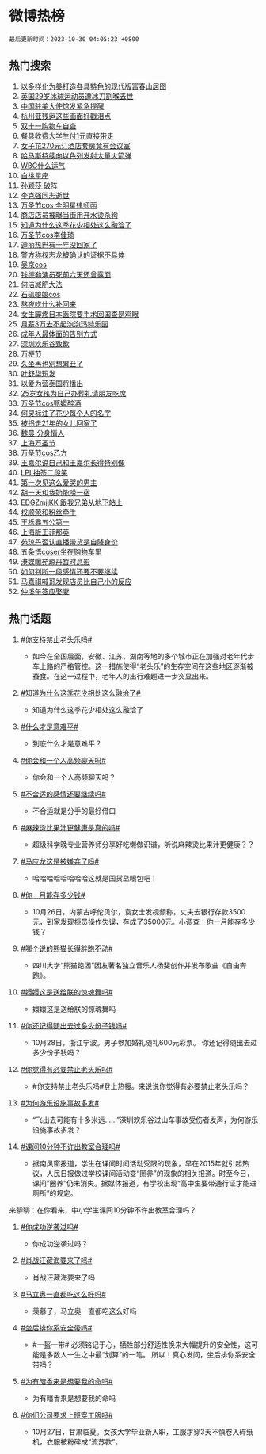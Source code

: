 # 微博热榜

`最后更新时间：2023-10-30 04:05:23 +0800`

## 热门搜索

1. [以多样化为美打造各具特色的现代版富春山居图](https://m.weibo.cn/search?containerid=100103type%3D1%26t%3D10%26q%3D%23%E4%BB%A5%E5%A4%9A%E6%A0%B7%E5%8C%96%E4%B8%BA%E7%BE%8E%E6%89%93%E9%80%A0%E5%90%84%E5%85%B7%E7%89%B9%E8%89%B2%E7%9A%84%E7%8E%B0%E4%BB%A3%E7%89%88%E5%AF%8C%E6%98%A5%E5%B1%B1%E5%B1%85%E5%9B%BE%23&stream_entry_id=51&isnewpage=1&extparam=seat%3D1%26stream_entry_id%3D51%26pos%3D0%26c_type%3D51%26q%3D%2523%25E4%25BB%25A5%25E5%25A4%259A%25E6%25A0%25B7%25E5%258C%2596%25E4%25B8%25BA%25E7%25BE%258E%25E6%2589%2593%25E9%2580%25A0%25E5%2590%2584%25E5%2585%25B7%25E7%2589%25B9%25E8%2589%25B2%25E7%259A%2584%25E7%258E%25B0%25E4%25BB%25A3%25E7%2589%2588%25E5%25AF%258C%25E6%2598%25A5%25E5%25B1%25B1%25E5%25B1%2585%25E5%259B%25BE%2523%26dgr%3D0%26cate%3D10103%26filter_type%3Drealtimehot%26display_time%3D1698609922%26pre_seqid%3D1698609922151032767196)
1. [英国29岁冰球运动员遭冰刀割喉去世](https://m.weibo.cn/search?containerid=100103type%3D1%26t%3D10%26q%3D%23%E8%8B%B1%E5%9B%BD29%E5%B2%81%E5%86%B0%E7%90%83%E8%BF%90%E5%8A%A8%E5%91%98%E9%81%AD%E5%86%B0%E5%88%80%E5%89%B2%E5%96%89%E5%8E%BB%E4%B8%96%23&stream_entry_id=31&isnewpage=1&extparam=seat%3D1%26c_type%3D31%26q%3D%2523%25E8%258B%25B1%25E5%259B%25BD29%25E5%25B2%2581%25E5%2586%25B0%25E7%2590%2583%25E8%25BF%2590%25E5%258A%25A8%25E5%2591%2598%25E9%2581%25AD%25E5%2586%25B0%25E5%2588%2580%25E5%2589%25B2%25E5%2596%2589%25E5%258E%25BB%25E4%25B8%2596%2523%26flag%3D0%26filter_type%3Drealtimehot%26realpos%3D1%26stream_entry_id%3D31%26pos%3D0%26dgr%3D0%26cate%3D5001%26band_rank%3D1%26lcate%3D5001%26display_time%3D1698609922%26pre_seqid%3D1698609922151032767196)
1. [中国驻美大使馆发紧急提醒](https://m.weibo.cn/search?containerid=100103type%3D1%26t%3D10%26q%3D%23%E4%B8%AD%E5%9B%BD%E9%A9%BB%E7%BE%8E%E5%A4%A7%E4%BD%BF%E9%A6%86%E5%8F%91%E7%B4%A7%E6%80%A5%E6%8F%90%E9%86%92%23&stream_entry_id=31&isnewpage=1&extparam=seat%3D1%26c_type%3D31%26q%3D%2523%25E4%25B8%25AD%25E5%259B%25BD%25E9%25A9%25BB%25E7%25BE%258E%25E5%25A4%25A7%25E4%25BD%25BF%25E9%25A6%2586%25E5%258F%2591%25E7%25B4%25A7%25E6%2580%25A5%25E6%258F%2590%25E9%2586%2592%2523%26flag%3D2%26filter_type%3Drealtimehot%26realpos%3D2%26stream_entry_id%3D31%26pos%3D1%26dgr%3D0%26cate%3D5001%26band_rank%3D2%26lcate%3D5001%26display_time%3D1698609922%26pre_seqid%3D1698609922151032767196)
1. [杭州亚残运这些画面好戳泪点](https://m.weibo.cn/search?containerid=100103type%3D1%26t%3D10%26q%3D%23%E6%9D%AD%E5%B7%9E%E4%BA%9A%E6%AE%8B%E8%BF%90%E8%BF%99%E4%BA%9B%E7%94%BB%E9%9D%A2%E5%A5%BD%E6%88%B3%E6%B3%AA%E7%82%B9%23&stream_entry_id=31&isnewpage=1&extparam=seat%3D1%26c_type%3D31%26q%3D%2523%25E6%259D%25AD%25E5%25B7%259E%25E4%25BA%259A%25E6%25AE%258B%25E8%25BF%2590%25E8%25BF%2599%25E4%25BA%259B%25E7%2594%25BB%25E9%259D%25A2%25E5%25A5%25BD%25E6%2588%25B3%25E6%25B3%25AA%25E7%2582%25B9%2523%26flag%3D0%26filter_type%3Drealtimehot%26realpos%3D3%26stream_entry_id%3D31%26pos%3D2%26dgr%3D0%26cate%3D5001%26band_rank%3D3%26lcate%3D5001%26display_time%3D1698609922%26pre_seqid%3D1698609922151032767196)
1. [双十一购物车自查](https://m.weibo.cn/search?containerid=100103type%3D1%26t%3D10%26q%3D%23%E5%8F%8C%E5%8D%81%E4%B8%80%E8%B4%AD%E7%89%A9%E8%BD%A6%E8%87%AA%E6%9F%A5%23&stream_entry_id=31&isnewpage=1&extparam=seat%3D1%26filter_type%3Drealtimehot%26c_type%3D31%26q%3D%2523%25E5%258F%258C%25E5%258D%2581%25E4%25B8%2580%25E8%25B4%25AD%25E7%2589%25A9%25E8%25BD%25A6%25E8%2587%25AA%25E6%259F%25A5%2523%26dgr%3D0%26cate%3D5001%26adid%3D209565%26stream_entry_id%3D31%26pos%3D3%26is_ad_pos%3D1%26topic_ad%3D1%26band_rank%3D4%26lcate%3D5001%26display_time%3D1698609922%26pre_seqid%3D1698609922151032767196)
1. [餐具收费大学生付1元直接带走](https://m.weibo.cn/search?containerid=100103type%3D1%26t%3D10%26q%3D%23%E9%A4%90%E5%85%B7%E6%94%B6%E8%B4%B9%E5%A4%A7%E5%AD%A6%E7%94%9F%E4%BB%981%E5%85%83%E7%9B%B4%E6%8E%A5%E5%B8%A6%E8%B5%B0%23&stream_entry_id=31&isnewpage=1&extparam=seat%3D1%26c_type%3D31%26q%3D%2523%25E9%25A4%2590%25E5%2585%25B7%25E6%2594%25B6%25E8%25B4%25B9%25E5%25A4%25A7%25E5%25AD%25A6%25E7%2594%259F%25E4%25BB%25981%25E5%2585%2583%25E7%259B%25B4%25E6%258E%25A5%25E5%25B8%25A6%25E8%25B5%25B0%2523%26flag%3D0%26filter_type%3Drealtimehot%26realpos%3D4%26stream_entry_id%3D31%26pos%3D4%26dgr%3D0%26cate%3D5001%26band_rank%3D4%26lcate%3D5001%26display_time%3D1698609922%26pre_seqid%3D1698609922151032767196)
1. [女子花270元订酒店套房竟有会议室](https://m.weibo.cn/search?containerid=100103type%3D1%26t%3D10%26q%3D%23%E5%A5%B3%E5%AD%90%E8%8A%B1270%E5%85%83%E8%AE%A2%E9%85%92%E5%BA%97%E5%A5%97%E6%88%BF%E7%AB%9F%E6%9C%89%E4%BC%9A%E8%AE%AE%E5%AE%A4%23&stream_entry_id=31&isnewpage=1&extparam=seat%3D1%26c_type%3D31%26q%3D%2523%25E5%25A5%25B3%25E5%25AD%2590%25E8%258A%25B1270%25E5%2585%2583%25E8%25AE%25A2%25E9%2585%2592%25E5%25BA%2597%25E5%25A5%2597%25E6%2588%25BF%25E7%25AB%259F%25E6%259C%2589%25E4%25BC%259A%25E8%25AE%25AE%25E5%25AE%25A4%2523%26flag%3D0%26filter_type%3Drealtimehot%26realpos%3D5%26stream_entry_id%3D31%26pos%3D5%26dgr%3D0%26cate%3D5001%26band_rank%3D5%26lcate%3D5001%26display_time%3D1698609922%26pre_seqid%3D1698609922151032767196)
1. [哈马斯持续向以色列发射大量火箭弹](https://m.weibo.cn/search?containerid=100103type%3D1%26t%3D10%26q%3D%23%E5%93%88%E9%A9%AC%E6%96%AF%E6%8C%81%E7%BB%AD%E5%90%91%E4%BB%A5%E8%89%B2%E5%88%97%E5%8F%91%E5%B0%84%E5%A4%A7%E9%87%8F%E7%81%AB%E7%AE%AD%E5%BC%B9%23&stream_entry_id=31&isnewpage=1&extparam=seat%3D1%26c_type%3D31%26q%3D%2523%25E5%2593%2588%25E9%25A9%25AC%25E6%2596%25AF%25E6%258C%2581%25E7%25BB%25AD%25E5%2590%2591%25E4%25BB%25A5%25E8%2589%25B2%25E5%2588%2597%25E5%258F%2591%25E5%25B0%2584%25E5%25A4%25A7%25E9%2587%258F%25E7%2581%25AB%25E7%25AE%25AD%25E5%25BC%25B9%2523%26flag%3D0%26filter_type%3Drealtimehot%26realpos%3D6%26stream_entry_id%3D31%26pos%3D6%26dgr%3D0%26cate%3D5001%26band_rank%3D6%26lcate%3D5001%26display_time%3D1698609922%26pre_seqid%3D1698609922151032767196)
1. [WBG什么运气](https://m.weibo.cn/search?containerid=100103type%3D1%26t%3D10%26q%3DWBG%E4%BB%80%E4%B9%88%E8%BF%90%E6%B0%94&stream_entry_id=31&isnewpage=1&extparam=seat%3D1%26c_type%3D31%26q%3DWBG%25E4%25BB%2580%25E4%25B9%2588%25E8%25BF%2590%25E6%25B0%2594%26flag%3D0%26filter_type%3Drealtimehot%26realpos%3D7%26stream_entry_id%3D31%26pos%3D7%26dgr%3D0%26cate%3D5001%26band_rank%3D7%26lcate%3D5001%26display_time%3D1698609922%26pre_seqid%3D1698609922151032767196)
1. [白桃星座](https://m.weibo.cn/search?containerid=100103type%3D1%26t%3D10%26q%3D%E7%99%BD%E6%A1%83%E6%98%9F%E5%BA%A7&stream_entry_id=31&isnewpage=1&extparam=seat%3D1%26c_type%3D31%26q%3D%25E7%2599%25BD%25E6%25A1%2583%25E6%2598%259F%25E5%25BA%25A7%26flag%3D0%26filter_type%3Drealtimehot%26realpos%3D8%26stream_entry_id%3D31%26pos%3D8%26dgr%3D0%26cate%3D5001%26band_rank%3D8%26lcate%3D5001%26display_time%3D1698609922%26pre_seqid%3D1698609922151032767196)
1. [孙颖莎 破阵](https://m.weibo.cn/search?containerid=100103type%3D1%26t%3D10%26q%3D%E5%AD%99%E9%A2%96%E8%8E%8E+%E7%A0%B4%E9%98%B5&stream_entry_id=31&isnewpage=1&extparam=seat%3D1%26c_type%3D31%26q%3D%25E5%25AD%2599%25E9%25A2%2596%25E8%258E%258E%2520%25E7%25A0%25B4%25E9%2598%25B5%26flag%3D0%26filter_type%3Drealtimehot%26realpos%3D9%26stream_entry_id%3D31%26pos%3D9%26dgr%3D0%26cate%3D5001%26band_rank%3D9%26lcate%3D5001%26display_time%3D1698609922%26pre_seqid%3D1698609922151032767196)
1. [李克强同志逝世](https://m.weibo.cn/search?containerid=100103type%3D1%26t%3D10%26q%3D%23%E6%9D%8E%E5%85%8B%E5%BC%BA%E5%90%8C%E5%BF%97%E9%80%9D%E4%B8%96%23&stream_entry_id=31&isnewpage=1&extparam=seat%3D1%26c_type%3D31%26q%3D%2523%25E6%259D%258E%25E5%2585%258B%25E5%25BC%25BA%25E5%2590%258C%25E5%25BF%2597%25E9%2580%259D%25E4%25B8%2596%2523%26flag%3D0%26filter_type%3Drealtimehot%26realpos%3D10%26stream_entry_id%3D31%26pos%3D10%26dgr%3D0%26cate%3D5001%26band_rank%3D10%26lcate%3D5001%26display_time%3D1698609922%26pre_seqid%3D1698609922151032767196)
1. [万圣节cos 全明星律师函](https://m.weibo.cn/search?containerid=100103type%3D1%26t%3D10%26q%3D%E4%B8%87%E5%9C%A3%E8%8A%82cos+%E5%85%A8%E6%98%8E%E6%98%9F%E5%BE%8B%E5%B8%88%E5%87%BD&stream_entry_id=31&isnewpage=1&extparam=seat%3D1%26c_type%3D31%26q%3D%25E4%25B8%2587%25E5%259C%25A3%25E8%258A%2582cos%2520%25E5%2585%25A8%25E6%2598%258E%25E6%2598%259F%25E5%25BE%258B%25E5%25B8%2588%25E5%2587%25BD%26flag%3D2%26filter_type%3Drealtimehot%26realpos%3D11%26stream_entry_id%3D31%26pos%3D11%26dgr%3D0%26cate%3D5001%26band_rank%3D11%26lcate%3D5001%26display_time%3D1698609922%26pre_seqid%3D1698609922151032767196)
1. [商店店员被曝当街用开水烫杀狗](https://m.weibo.cn/search?containerid=100103type%3D1%26t%3D10%26q%3D%23%E5%95%86%E5%BA%97%E5%BA%97%E5%91%98%E8%A2%AB%E6%9B%9D%E5%BD%93%E8%A1%97%E7%94%A8%E5%BC%80%E6%B0%B4%E7%83%AB%E6%9D%80%E7%8B%97%23&stream_entry_id=31&isnewpage=1&extparam=seat%3D1%26c_type%3D31%26q%3D%2523%25E5%2595%2586%25E5%25BA%2597%25E5%25BA%2597%25E5%2591%2598%25E8%25A2%25AB%25E6%259B%259D%25E5%25BD%2593%25E8%25A1%2597%25E7%2594%25A8%25E5%25BC%2580%25E6%25B0%25B4%25E7%2583%25AB%25E6%259D%2580%25E7%258B%2597%2523%26flag%3D2%26filter_type%3Drealtimehot%26realpos%3D12%26stream_entry_id%3D31%26pos%3D12%26dgr%3D0%26cate%3D5001%26band_rank%3D12%26lcate%3D5001%26display_time%3D1698609922%26pre_seqid%3D1698609922151032767196)
1. [知道为什么这季花少相处这么融洽了](https://m.weibo.cn/search?containerid=100103type%3D1%26t%3D10%26q%3D%23%E7%9F%A5%E9%81%93%E4%B8%BA%E4%BB%80%E4%B9%88%E8%BF%99%E5%AD%A3%E8%8A%B1%E5%B0%91%E7%9B%B8%E5%A4%84%E8%BF%99%E4%B9%88%E8%9E%8D%E6%B4%BD%E4%BA%86%23&stream_entry_id=31&isnewpage=1&extparam=seat%3D1%26c_type%3D31%26q%3D%2523%25E7%259F%25A5%25E9%2581%2593%25E4%25B8%25BA%25E4%25BB%2580%25E4%25B9%2588%25E8%25BF%2599%25E5%25AD%25A3%25E8%258A%25B1%25E5%25B0%2591%25E7%259B%25B8%25E5%25A4%2584%25E8%25BF%2599%25E4%25B9%2588%25E8%259E%258D%25E6%25B4%25BD%25E4%25BA%2586%2523%26flag%3D0%26filter_type%3Drealtimehot%26realpos%3D13%26stream_entry_id%3D31%26pos%3D13%26dgr%3D0%26cate%3D5001%26band_rank%3D13%26lcate%3D5001%26display_time%3D1698609922%26pre_seqid%3D1698609922151032767196)
1. [万圣节cos李佳琦](https://m.weibo.cn/search?containerid=100103type%3D1%26t%3D10%26q%3D%E4%B8%87%E5%9C%A3%E8%8A%82cos%E6%9D%8E%E4%BD%B3%E7%90%A6&stream_entry_id=31&isnewpage=1&extparam=seat%3D1%26c_type%3D31%26q%3D%25E4%25B8%2587%25E5%259C%25A3%25E8%258A%2582cos%25E6%259D%258E%25E4%25BD%25B3%25E7%2590%25A6%26flag%3D2%26filter_type%3Drealtimehot%26realpos%3D14%26stream_entry_id%3D31%26pos%3D14%26dgr%3D0%26cate%3D5001%26band_rank%3D14%26lcate%3D5001%26display_time%3D1698609922%26pre_seqid%3D1698609922151032767196)
1. [迪丽热巴有十年没回家了](https://m.weibo.cn/search?containerid=100103type%3D1%26t%3D10%26q%3D%23%E8%BF%AA%E4%B8%BD%E7%83%AD%E5%B7%B4%E6%9C%89%E5%8D%81%E5%B9%B4%E6%B2%A1%E5%9B%9E%E5%AE%B6%E4%BA%86%23&stream_entry_id=31&isnewpage=1&extparam=seat%3D1%26c_type%3D31%26q%3D%2523%25E8%25BF%25AA%25E4%25B8%25BD%25E7%2583%25AD%25E5%25B7%25B4%25E6%259C%2589%25E5%258D%2581%25E5%25B9%25B4%25E6%25B2%25A1%25E5%259B%259E%25E5%25AE%25B6%25E4%25BA%2586%2523%26flag%3D0%26filter_type%3Drealtimehot%26realpos%3D15%26stream_entry_id%3D31%26pos%3D15%26dgr%3D0%26cate%3D5001%26band_rank%3D15%26lcate%3D5001%26display_time%3D1698609922%26pre_seqid%3D1698609922151032767196)
1. [警方称权志龙被确认的证据不具体](https://m.weibo.cn/search?containerid=100103type%3D1%26t%3D10%26q%3D%23%E8%AD%A6%E6%96%B9%E7%A7%B0%E6%9D%83%E5%BF%97%E9%BE%99%E8%A2%AB%E7%A1%AE%E8%AE%A4%E7%9A%84%E8%AF%81%E6%8D%AE%E4%B8%8D%E5%85%B7%E4%BD%93%23&stream_entry_id=31&isnewpage=1&extparam=seat%3D1%26c_type%3D31%26q%3D%2523%25E8%25AD%25A6%25E6%2596%25B9%25E7%25A7%25B0%25E6%259D%2583%25E5%25BF%2597%25E9%25BE%2599%25E8%25A2%25AB%25E7%25A1%25AE%25E8%25AE%25A4%25E7%259A%2584%25E8%25AF%2581%25E6%258D%25AE%25E4%25B8%258D%25E5%2585%25B7%25E4%25BD%2593%2523%26flag%3D0%26filter_type%3Drealtimehot%26realpos%3D16%26stream_entry_id%3D31%26pos%3D16%26dgr%3D0%26cate%3D5001%26band_rank%3D16%26lcate%3D5001%26display_time%3D1698609922%26pre_seqid%3D1698609922151032767196)
1. [吴京cos](https://m.weibo.cn/search?containerid=100103type%3D1%26t%3D10%26q%3D%E5%90%B4%E4%BA%ACcos&stream_entry_id=31&isnewpage=1&extparam=seat%3D1%26c_type%3D31%26q%3D%25E5%2590%25B4%25E4%25BA%25ACcos%26flag%3D2%26filter_type%3Drealtimehot%26realpos%3D17%26stream_entry_id%3D31%26pos%3D17%26dgr%3D0%26cate%3D5001%26band_rank%3D17%26lcate%3D5001%26display_time%3D1698609922%26pre_seqid%3D1698609922151032767196)
1. [钱德勒演员死前六天还曾露面](https://m.weibo.cn/search?containerid=100103type%3D1%26t%3D10%26q%3D%23%E9%92%B1%E5%BE%B7%E5%8B%92%E6%BC%94%E5%91%98%E6%AD%BB%E5%89%8D%E5%85%AD%E5%A4%A9%E8%BF%98%E6%9B%BE%E9%9C%B2%E9%9D%A2%23&stream_entry_id=31&isnewpage=1&extparam=seat%3D1%26c_type%3D31%26q%3D%2523%25E9%2592%25B1%25E5%25BE%25B7%25E5%258B%2592%25E6%25BC%2594%25E5%2591%2598%25E6%25AD%25BB%25E5%2589%258D%25E5%2585%25AD%25E5%25A4%25A9%25E8%25BF%2598%25E6%259B%25BE%25E9%259C%25B2%25E9%259D%25A2%2523%26flag%3D0%26filter_type%3Drealtimehot%26realpos%3D18%26stream_entry_id%3D31%26pos%3D18%26dgr%3D0%26cate%3D5001%26band_rank%3D18%26lcate%3D5001%26display_time%3D1698609922%26pre_seqid%3D1698609922151032767196)
1. [何洁减肥大法](https://m.weibo.cn/search?containerid=100103type%3D1%26t%3D10%26q%3D%E4%BD%95%E6%B4%81%E5%87%8F%E8%82%A5%E5%A4%A7%E6%B3%95&stream_entry_id=31&isnewpage=1&extparam=seat%3D1%26c_type%3D31%26q%3D%25E4%25BD%2595%25E6%25B4%2581%25E5%2587%258F%25E8%2582%25A5%25E5%25A4%25A7%25E6%25B3%2595%26flag%3D0%26filter_type%3Drealtimehot%26realpos%3D19%26stream_entry_id%3D31%26pos%3D19%26dgr%3D0%26cate%3D5001%26band_rank%3D19%26lcate%3D5001%26display_time%3D1698609922%26pre_seqid%3D1698609922151032767196)
1. [石矶娘娘cos](https://m.weibo.cn/search?containerid=100103type%3D1%26t%3D10%26q%3D%23%E7%9F%B3%E7%9F%B6%E5%A8%98%E5%A8%98cos%23&stream_entry_id=31&isnewpage=1&extparam=seat%3D1%26c_type%3D31%26q%3D%2523%25E7%259F%25B3%25E7%259F%25B6%25E5%25A8%2598%25E5%25A8%2598cos%2523%26flag%3D0%26filter_type%3Drealtimehot%26realpos%3D20%26stream_entry_id%3D31%26pos%3D20%26dgr%3D0%26cate%3D5001%26band_rank%3D20%26lcate%3D5001%26display_time%3D1698609922%26pre_seqid%3D1698609922151032767196)
1. [熬夜吃什么补回来](https://m.weibo.cn/search?containerid=100103type%3D1%26t%3D10%26q%3D%E7%86%AC%E5%A4%9C%E5%90%83%E4%BB%80%E4%B9%88%E8%A1%A5%E5%9B%9E%E6%9D%A5&stream_entry_id=31&isnewpage=1&extparam=seat%3D1%26c_type%3D31%26q%3D%25E7%2586%25AC%25E5%25A4%259C%25E5%2590%2583%25E4%25BB%2580%25E4%25B9%2588%25E8%25A1%25A5%25E5%259B%259E%25E6%259D%25A5%26flag%3D0%26filter_type%3Drealtimehot%26realpos%3D21%26stream_entry_id%3D31%26pos%3D21%26dgr%3D0%26cate%3D5001%26band_rank%3D21%26lcate%3D5001%26display_time%3D1698609922%26pre_seqid%3D1698609922151032767196)
1. [女生脚疼日本医院要手术回国查是鸡眼](https://m.weibo.cn/search?containerid=100103type%3D1%26t%3D10%26q%3D%23%E5%A5%B3%E7%94%9F%E8%84%9A%E7%96%BC%E6%97%A5%E6%9C%AC%E5%8C%BB%E9%99%A2%E8%A6%81%E6%89%8B%E6%9C%AF%E5%9B%9E%E5%9B%BD%E6%9F%A5%E6%98%AF%E9%B8%A1%E7%9C%BC%23&stream_entry_id=31&isnewpage=1&extparam=seat%3D1%26c_type%3D31%26q%3D%2523%25E5%25A5%25B3%25E7%2594%259F%25E8%2584%259A%25E7%2596%25BC%25E6%2597%25A5%25E6%259C%25AC%25E5%258C%25BB%25E9%2599%25A2%25E8%25A6%2581%25E6%2589%258B%25E6%259C%25AF%25E5%259B%259E%25E5%259B%25BD%25E6%259F%25A5%25E6%2598%25AF%25E9%25B8%25A1%25E7%259C%25BC%2523%26flag%3D0%26filter_type%3Drealtimehot%26realpos%3D22%26stream_entry_id%3D31%26pos%3D22%26dgr%3D0%26cate%3D5001%26band_rank%3D22%26lcate%3D5001%26display_time%3D1698609922%26pre_seqid%3D1698609922151032767196)
1. [月薪3万去不起泡泡玛特乐园](https://m.weibo.cn/search?containerid=100103type%3D1%26t%3D10%26q%3D%23%E6%9C%88%E8%96%AA3%E4%B8%87%E5%8E%BB%E4%B8%8D%E8%B5%B7%E6%B3%A1%E6%B3%A1%E7%8E%9B%E7%89%B9%E4%B9%90%E5%9B%AD%23&stream_entry_id=31&isnewpage=1&extparam=seat%3D1%26c_type%3D31%26q%3D%2523%25E6%259C%2588%25E8%2596%25AA3%25E4%25B8%2587%25E5%258E%25BB%25E4%25B8%258D%25E8%25B5%25B7%25E6%25B3%25A1%25E6%25B3%25A1%25E7%258E%259B%25E7%2589%25B9%25E4%25B9%2590%25E5%259B%25AD%2523%26flag%3D0%26filter_type%3Drealtimehot%26realpos%3D23%26stream_entry_id%3D31%26pos%3D23%26dgr%3D0%26cate%3D5001%26band_rank%3D23%26lcate%3D5001%26display_time%3D1698609922%26pre_seqid%3D1698609922151032767196)
1. [成年人最体面的告别方式](https://m.weibo.cn/search?containerid=100103type%3D1%26t%3D10%26q%3D%E6%88%90%E5%B9%B4%E4%BA%BA%E6%9C%80%E4%BD%93%E9%9D%A2%E7%9A%84%E5%91%8A%E5%88%AB%E6%96%B9%E5%BC%8F&stream_entry_id=31&isnewpage=1&extparam=seat%3D1%26c_type%3D31%26q%3D%25E6%2588%2590%25E5%25B9%25B4%25E4%25BA%25BA%25E6%259C%2580%25E4%25BD%2593%25E9%259D%25A2%25E7%259A%2584%25E5%2591%258A%25E5%2588%25AB%25E6%2596%25B9%25E5%25BC%258F%26flag%3D0%26filter_type%3Drealtimehot%26realpos%3D24%26stream_entry_id%3D31%26pos%3D24%26dgr%3D0%26cate%3D5001%26band_rank%3D24%26lcate%3D5001%26display_time%3D1698609922%26pre_seqid%3D1698609922151032767196)
1. [深圳欢乐谷致歉](https://m.weibo.cn/search?containerid=100103type%3D1%26t%3D10%26q%3D%23%E6%B7%B1%E5%9C%B3%E6%AC%A2%E4%B9%90%E8%B0%B7%E8%87%B4%E6%AD%89%23&stream_entry_id=31&isnewpage=1&extparam=seat%3D1%26c_type%3D31%26q%3D%2523%25E6%25B7%25B1%25E5%259C%25B3%25E6%25AC%25A2%25E4%25B9%2590%25E8%25B0%25B7%25E8%2587%25B4%25E6%25AD%2589%2523%26flag%3D0%26filter_type%3Drealtimehot%26realpos%3D25%26stream_entry_id%3D31%26pos%3D25%26dgr%3D0%26cate%3D5001%26band_rank%3D25%26lcate%3D5001%26display_time%3D1698609922%26pre_seqid%3D1698609922151032767196)
1. [万梗节](https://m.weibo.cn/search?containerid=100103type%3D1%26t%3D10%26q%3D%E4%B8%87%E6%A2%97%E8%8A%82&stream_entry_id=31&isnewpage=1&extparam=seat%3D1%26c_type%3D31%26q%3D%25E4%25B8%2587%25E6%25A2%2597%25E8%258A%2582%26flag%3D0%26filter_type%3Drealtimehot%26realpos%3D26%26stream_entry_id%3D31%26pos%3D26%26dgr%3D0%26cate%3D5001%26band_rank%3D26%26lcate%3D5001%26display_time%3D1698609922%26pre_seqid%3D1698609922151032767196)
1. [久坐再也别想累丑了](https://m.weibo.cn/search?containerid=100103type%3D1%26t%3D10%26q%3D%E4%B9%85%E5%9D%90%E5%86%8D%E4%B9%9F%E5%88%AB%E6%83%B3%E7%B4%AF%E4%B8%91%E4%BA%86&stream_entry_id=31&isnewpage=1&extparam=seat%3D1%26c_type%3D31%26q%3D%25E4%25B9%2585%25E5%259D%2590%25E5%2586%258D%25E4%25B9%259F%25E5%2588%25AB%25E6%2583%25B3%25E7%25B4%25AF%25E4%25B8%2591%25E4%25BA%2586%26flag%3D0%26filter_type%3Drealtimehot%26realpos%3D27%26stream_entry_id%3D31%26pos%3D27%26dgr%3D0%26cate%3D5001%26band_rank%3D27%26lcate%3D5001%26display_time%3D1698609922%26pre_seqid%3D1698609922151032767196)
1. [叶舒华短发](https://m.weibo.cn/search?containerid=100103type%3D1%26t%3D10%26q%3D%23%E5%8F%B6%E8%88%92%E5%8D%8E%E7%9F%AD%E5%8F%91%23&stream_entry_id=31&isnewpage=1&extparam=seat%3D1%26c_type%3D31%26q%3D%2523%25E5%258F%25B6%25E8%2588%2592%25E5%258D%258E%25E7%259F%25AD%25E5%258F%2591%2523%26flag%3D0%26filter_type%3Drealtimehot%26realpos%3D28%26stream_entry_id%3D31%26pos%3D28%26dgr%3D0%26cate%3D5001%26band_rank%3D28%26lcate%3D5001%26display_time%3D1698609922%26pre_seqid%3D1698609922151032767196)
1. [以爱为营泰国将播出](https://m.weibo.cn/search?containerid=100103type%3D1%26t%3D10%26q%3D%23%E4%BB%A5%E7%88%B1%E4%B8%BA%E8%90%A5%E6%B3%B0%E5%9B%BD%E5%B0%86%E6%92%AD%E5%87%BA%23&stream_entry_id=31&isnewpage=1&extparam=seat%3D1%26c_type%3D31%26q%3D%2523%25E4%25BB%25A5%25E7%2588%25B1%25E4%25B8%25BA%25E8%2590%25A5%25E6%25B3%25B0%25E5%259B%25BD%25E5%25B0%2586%25E6%2592%25AD%25E5%2587%25BA%2523%26flag%3D0%26filter_type%3Drealtimehot%26realpos%3D29%26stream_entry_id%3D31%26pos%3D29%26dgr%3D0%26cate%3D5001%26band_rank%3D29%26lcate%3D5001%26display_time%3D1698609922%26pre_seqid%3D1698609922151032767196)
1. [25岁女孩为自己办葬礼请朋友吃席](https://m.weibo.cn/search?containerid=100103type%3D1%26t%3D10%26q%3D%2325%E5%B2%81%E5%A5%B3%E5%AD%A9%E4%B8%BA%E8%87%AA%E5%B7%B1%E5%8A%9E%E8%91%AC%E7%A4%BC%E8%AF%B7%E6%9C%8B%E5%8F%8B%E5%90%83%E5%B8%AD%23&stream_entry_id=31&isnewpage=1&extparam=seat%3D1%26c_type%3D31%26q%3D%252325%25E5%25B2%2581%25E5%25A5%25B3%25E5%25AD%25A9%25E4%25B8%25BA%25E8%2587%25AA%25E5%25B7%25B1%25E5%258A%259E%25E8%2591%25AC%25E7%25A4%25BC%25E8%25AF%25B7%25E6%259C%258B%25E5%258F%258B%25E5%2590%2583%25E5%25B8%25AD%2523%26flag%3D0%26filter_type%3Drealtimehot%26realpos%3D30%26stream_entry_id%3D31%26pos%3D30%26dgr%3D0%26cate%3D5001%26band_rank%3D30%26lcate%3D5001%26display_time%3D1698609922%26pre_seqid%3D1698609922151032767196)
1. [万圣节cos甄嬛醉酒](https://m.weibo.cn/search?containerid=100103type%3D1%26t%3D10%26q%3D%23%E4%B8%87%E5%9C%A3%E8%8A%82cos%E7%94%84%E5%AC%9B%E9%86%89%E9%85%92%23&stream_entry_id=31&isnewpage=1&extparam=seat%3D1%26c_type%3D31%26q%3D%2523%25E4%25B8%2587%25E5%259C%25A3%25E8%258A%2582cos%25E7%2594%2584%25E5%25AC%259B%25E9%2586%2589%25E9%2585%2592%2523%26flag%3D0%26filter_type%3Drealtimehot%26realpos%3D31%26stream_entry_id%3D31%26pos%3D31%26dgr%3D0%26cate%3D5001%26band_rank%3D31%26lcate%3D5001%26display_time%3D1698609922%26pre_seqid%3D1698609922151032767196)
1. [何炅标注了花少每个人的名字](https://m.weibo.cn/search?containerid=100103type%3D1%26t%3D10%26q%3D%23%E4%BD%95%E7%82%85%E6%A0%87%E6%B3%A8%E4%BA%86%E8%8A%B1%E5%B0%91%E6%AF%8F%E4%B8%AA%E4%BA%BA%E7%9A%84%E5%90%8D%E5%AD%97%23&stream_entry_id=31&isnewpage=1&extparam=seat%3D1%26c_type%3D31%26q%3D%2523%25E4%25BD%2595%25E7%2582%2585%25E6%25A0%2587%25E6%25B3%25A8%25E4%25BA%2586%25E8%258A%25B1%25E5%25B0%2591%25E6%25AF%258F%25E4%25B8%25AA%25E4%25BA%25BA%25E7%259A%2584%25E5%2590%258D%25E5%25AD%2597%2523%26flag%3D0%26filter_type%3Drealtimehot%26realpos%3D32%26stream_entry_id%3D31%26pos%3D32%26dgr%3D0%26cate%3D5001%26band_rank%3D32%26lcate%3D5001%26display_time%3D1698609922%26pre_seqid%3D1698609922151032767196)
1. [被拐走21年的女儿回家了](https://m.weibo.cn/search?containerid=100103type%3D1%26t%3D10%26q%3D%23%E8%A2%AB%E6%8B%90%E8%B5%B021%E5%B9%B4%E7%9A%84%E5%A5%B3%E5%84%BF%E5%9B%9E%E5%AE%B6%E4%BA%86%23&stream_entry_id=31&isnewpage=1&extparam=seat%3D1%26c_type%3D31%26q%3D%2523%25E8%25A2%25AB%25E6%258B%2590%25E8%25B5%25B021%25E5%25B9%25B4%25E7%259A%2584%25E5%25A5%25B3%25E5%2584%25BF%25E5%259B%259E%25E5%25AE%25B6%25E4%25BA%2586%2523%26flag%3D32768%26filter_type%3Drealtimehot%26realpos%3D33%26stream_entry_id%3D31%26pos%3D33%26dgr%3D0%26cate%3D5001%26band_rank%3D33%26lcate%3D5001%26display_time%3D1698609922%26pre_seqid%3D1698609922151032767196)
1. [魏晨 分身情人](https://m.weibo.cn/search?containerid=100103type%3D1%26t%3D10%26q%3D%E9%AD%8F%E6%99%A8+%E5%88%86%E8%BA%AB%E6%83%85%E4%BA%BA&stream_entry_id=31&isnewpage=1&extparam=seat%3D1%26c_type%3D31%26q%3D%25E9%25AD%258F%25E6%2599%25A8%2520%25E5%2588%2586%25E8%25BA%25AB%25E6%2583%2585%25E4%25BA%25BA%26flag%3D0%26filter_type%3Drealtimehot%26realpos%3D34%26stream_entry_id%3D31%26pos%3D34%26dgr%3D0%26cate%3D5001%26band_rank%3D34%26lcate%3D5001%26display_time%3D1698609922%26pre_seqid%3D1698609922151032767196)
1. [上海万圣节](https://m.weibo.cn/search?containerid=100103type%3D1%26t%3D10%26q%3D%E4%B8%8A%E6%B5%B7%E4%B8%87%E5%9C%A3%E8%8A%82&stream_entry_id=31&isnewpage=1&extparam=seat%3D1%26c_type%3D31%26q%3D%25E4%25B8%258A%25E6%25B5%25B7%25E4%25B8%2587%25E5%259C%25A3%25E8%258A%2582%26flag%3D0%26filter_type%3Drealtimehot%26realpos%3D35%26stream_entry_id%3D31%26pos%3D35%26dgr%3D0%26cate%3D5001%26band_rank%3D35%26lcate%3D5001%26display_time%3D1698609922%26pre_seqid%3D1698609922151032767196)
1. [万圣节cos乙方](https://m.weibo.cn/search?containerid=100103type%3D1%26t%3D10%26q%3D%E4%B8%87%E5%9C%A3%E8%8A%82cos%E4%B9%99%E6%96%B9&stream_entry_id=31&isnewpage=1&extparam=seat%3D1%26c_type%3D31%26q%3D%25E4%25B8%2587%25E5%259C%25A3%25E8%258A%2582cos%25E4%25B9%2599%25E6%2596%25B9%26flag%3D0%26filter_type%3Drealtimehot%26realpos%3D36%26stream_entry_id%3D31%26pos%3D36%26dgr%3D0%26cate%3D5001%26band_rank%3D36%26lcate%3D5001%26display_time%3D1698609922%26pre_seqid%3D1698609922151032767196)
1. [王嘉尔说自己和王嘉尔长得特别像](https://m.weibo.cn/search?containerid=100103type%3D1%26t%3D10%26q%3D%23%E7%8E%8B%E5%98%89%E5%B0%94%E8%AF%B4%E8%87%AA%E5%B7%B1%E5%92%8C%E7%8E%8B%E5%98%89%E5%B0%94%E9%95%BF%E5%BE%97%E7%89%B9%E5%88%AB%E5%83%8F%23&stream_entry_id=31&isnewpage=1&extparam=seat%3D1%26c_type%3D31%26q%3D%2523%25E7%258E%258B%25E5%2598%2589%25E5%25B0%2594%25E8%25AF%25B4%25E8%2587%25AA%25E5%25B7%25B1%25E5%2592%258C%25E7%258E%258B%25E5%2598%2589%25E5%25B0%2594%25E9%2595%25BF%25E5%25BE%2597%25E7%2589%25B9%25E5%2588%25AB%25E5%2583%258F%2523%26flag%3D0%26filter_type%3Drealtimehot%26realpos%3D37%26stream_entry_id%3D31%26pos%3D37%26dgr%3D0%26cate%3D5001%26band_rank%3D37%26lcate%3D5001%26display_time%3D1698609922%26pre_seqid%3D1698609922151032767196)
1. [LPL抽签二段笑](https://m.weibo.cn/search?containerid=100103type%3D1%26t%3D10%26q%3D%23LPL%E6%8A%BD%E7%AD%BE%E4%BA%8C%E6%AE%B5%E7%AC%91%23&stream_entry_id=31&isnewpage=1&extparam=seat%3D1%26c_type%3D31%26q%3D%2523LPL%25E6%258A%25BD%25E7%25AD%25BE%25E4%25BA%258C%25E6%25AE%25B5%25E7%25AC%2591%2523%26flag%3D0%26filter_type%3Drealtimehot%26realpos%3D38%26stream_entry_id%3D31%26pos%3D38%26dgr%3D0%26cate%3D5001%26band_rank%3D38%26lcate%3D5001%26display_time%3D1698609922%26pre_seqid%3D1698609922151032767196)
1. [第一次见这么爱哭的男主](https://m.weibo.cn/search?containerid=100103type%3D1%26t%3D10%26q%3D%23%E7%AC%AC%E4%B8%80%E6%AC%A1%E8%A7%81%E8%BF%99%E4%B9%88%E7%88%B1%E5%93%AD%E7%9A%84%E7%94%B7%E4%B8%BB%23&stream_entry_id=31&isnewpage=1&extparam=seat%3D1%26c_type%3D31%26q%3D%2523%25E7%25AC%25AC%25E4%25B8%2580%25E6%25AC%25A1%25E8%25A7%2581%25E8%25BF%2599%25E4%25B9%2588%25E7%2588%25B1%25E5%2593%25AD%25E7%259A%2584%25E7%2594%25B7%25E4%25B8%25BB%2523%26flag%3D0%26filter_type%3Drealtimehot%26realpos%3D39%26stream_entry_id%3D31%26pos%3D39%26dgr%3D0%26cate%3D5001%26band_rank%3D39%26lcate%3D5001%26display_time%3D1698609922%26pre_seqid%3D1698609922151032767196)
1. [胡一天和我奶能唠一宿](https://m.weibo.cn/search?containerid=100103type%3D1%26t%3D10%26q%3D%E8%83%A1%E4%B8%80%E5%A4%A9%E5%92%8C%E6%88%91%E5%A5%B6%E8%83%BD%E5%94%A0%E4%B8%80%E5%AE%BF&stream_entry_id=31&isnewpage=1&extparam=seat%3D1%26c_type%3D31%26q%3D%25E8%2583%25A1%25E4%25B8%2580%25E5%25A4%25A9%25E5%2592%258C%25E6%2588%2591%25E5%25A5%25B6%25E8%2583%25BD%25E5%2594%25A0%25E4%25B8%2580%25E5%25AE%25BF%26flag%3D0%26filter_type%3Drealtimehot%26realpos%3D40%26stream_entry_id%3D31%26pos%3D40%26dgr%3D0%26cate%3D5001%26band_rank%3D40%26lcate%3D5001%26display_time%3D1698609922%26pre_seqid%3D1698609922151032767196)
1. [EDGZmjjKK 跟我兄弟从地下站上](https://m.weibo.cn/search?containerid=100103type%3D1%26t%3D10%26q%3DEDGZmjjKK+%E8%B7%9F%E6%88%91%E5%85%84%E5%BC%9F%E4%BB%8E%E5%9C%B0%E4%B8%8B%E7%AB%99%E4%B8%8A&stream_entry_id=31&isnewpage=1&extparam=seat%3D1%26c_type%3D31%26q%3DEDGZmjjKK%2520%25E8%25B7%259F%25E6%2588%2591%25E5%2585%2584%25E5%25BC%259F%25E4%25BB%258E%25E5%259C%25B0%25E4%25B8%258B%25E7%25AB%2599%25E4%25B8%258A%26flag%3D1%26filter_type%3Drealtimehot%26realpos%3D41%26stream_entry_id%3D31%26pos%3D41%26dgr%3D0%26cate%3D5001%26band_rank%3D41%26lcate%3D5001%26display_time%3D1698609922%26pre_seqid%3D1698609922151032767196)
1. [权顺荣和粉丝牵手](https://m.weibo.cn/search?containerid=100103type%3D1%26t%3D10%26q%3D%23%E6%9D%83%E9%A1%BA%E8%8D%A3%E5%92%8C%E7%B2%89%E4%B8%9D%E7%89%B5%E6%89%8B%23&stream_entry_id=31&isnewpage=1&extparam=seat%3D1%26c_type%3D31%26q%3D%2523%25E6%259D%2583%25E9%25A1%25BA%25E8%258D%25A3%25E5%2592%258C%25E7%25B2%2589%25E4%25B8%259D%25E7%2589%25B5%25E6%2589%258B%2523%26flag%3D0%26filter_type%3Drealtimehot%26realpos%3D42%26stream_entry_id%3D31%26pos%3D42%26dgr%3D0%26cate%3D5001%26band_rank%3D42%26lcate%3D5001%26display_time%3D1698609922%26pre_seqid%3D1698609922151032767196)
1. [王栎鑫五公第一](https://m.weibo.cn/search?containerid=100103type%3D1%26t%3D10%26q%3D%23%E7%8E%8B%E6%A0%8E%E9%91%AB%E4%BA%94%E5%85%AC%E7%AC%AC%E4%B8%80%23&stream_entry_id=31&isnewpage=1&extparam=seat%3D1%26c_type%3D31%26q%3D%2523%25E7%258E%258B%25E6%25A0%258E%25E9%2591%25AB%25E4%25BA%2594%25E5%2585%25AC%25E7%25AC%25AC%25E4%25B8%2580%2523%26flag%3D0%26filter_type%3Drealtimehot%26realpos%3D43%26stream_entry_id%3D31%26pos%3D43%26dgr%3D0%26cate%3D5001%26band_rank%3D43%26lcate%3D5001%26display_time%3D1698609922%26pre_seqid%3D1698609922151032767196)
1. [上海版王菲那英](https://m.weibo.cn/search?containerid=100103type%3D1%26t%3D10%26q%3D%E4%B8%8A%E6%B5%B7%E7%89%88%E7%8E%8B%E8%8F%B2%E9%82%A3%E8%8B%B1&stream_entry_id=31&isnewpage=1&extparam=seat%3D1%26c_type%3D31%26q%3D%25E4%25B8%258A%25E6%25B5%25B7%25E7%2589%2588%25E7%258E%258B%25E8%258F%25B2%25E9%2582%25A3%25E8%258B%25B1%26flag%3D0%26filter_type%3Drealtimehot%26realpos%3D44%26stream_entry_id%3D31%26pos%3D44%26dgr%3D0%26cate%3D5001%26band_rank%3D44%26lcate%3D5001%26display_time%3D1698609922%26pre_seqid%3D1698609922151032767196)
1. [苑琼丹否认直播带货是自降身价](https://m.weibo.cn/search?containerid=100103type%3D1%26t%3D10%26q%3D%23%E8%8B%91%E7%90%BC%E4%B8%B9%E5%90%A6%E8%AE%A4%E7%9B%B4%E6%92%AD%E5%B8%A6%E8%B4%A7%E6%98%AF%E8%87%AA%E9%99%8D%E8%BA%AB%E4%BB%B7%23&stream_entry_id=31&isnewpage=1&extparam=seat%3D1%26c_type%3D31%26q%3D%2523%25E8%258B%2591%25E7%2590%25BC%25E4%25B8%25B9%25E5%2590%25A6%25E8%25AE%25A4%25E7%259B%25B4%25E6%2592%25AD%25E5%25B8%25A6%25E8%25B4%25A7%25E6%2598%25AF%25E8%2587%25AA%25E9%2599%258D%25E8%25BA%25AB%25E4%25BB%25B7%2523%26flag%3D0%26filter_type%3Drealtimehot%26realpos%3D45%26stream_entry_id%3D31%26pos%3D45%26dgr%3D0%26cate%3D5001%26band_rank%3D45%26lcate%3D5001%26display_time%3D1698609922%26pre_seqid%3D1698609922151032767196)
1. [五条悟coser坐在购物车里](https://m.weibo.cn/search?containerid=100103type%3D1%26t%3D10%26q%3D%E4%BA%94%E6%9D%A1%E6%82%9Fcoser%E5%9D%90%E5%9C%A8%E8%B4%AD%E7%89%A9%E8%BD%A6%E9%87%8C&stream_entry_id=31&isnewpage=1&extparam=seat%3D1%26c_type%3D31%26q%3D%25E4%25BA%2594%25E6%259D%25A1%25E6%2582%259Fcoser%25E5%259D%2590%25E5%259C%25A8%25E8%25B4%25AD%25E7%2589%25A9%25E8%25BD%25A6%25E9%2587%258C%26flag%3D0%26filter_type%3Drealtimehot%26realpos%3D46%26stream_entry_id%3D31%26pos%3D46%26dgr%3D0%26cate%3D5001%26band_rank%3D46%26lcate%3D5001%26display_time%3D1698609922%26pre_seqid%3D1698609922151032767196)
1. [港媒曝苑琼丹暂时息影](https://m.weibo.cn/search?containerid=100103type%3D1%26t%3D10%26q%3D%23%E6%B8%AF%E5%AA%92%E6%9B%9D%E8%8B%91%E7%90%BC%E4%B8%B9%E6%9A%82%E6%97%B6%E6%81%AF%E5%BD%B1%23&stream_entry_id=31&isnewpage=1&extparam=seat%3D1%26c_type%3D31%26q%3D%2523%25E6%25B8%25AF%25E5%25AA%2592%25E6%259B%259D%25E8%258B%2591%25E7%2590%25BC%25E4%25B8%25B9%25E6%259A%2582%25E6%2597%25B6%25E6%2581%25AF%25E5%25BD%25B1%2523%26flag%3D0%26filter_type%3Drealtimehot%26realpos%3D47%26stream_entry_id%3D31%26pos%3D47%26dgr%3D0%26cate%3D5001%26band_rank%3D47%26lcate%3D5001%26display_time%3D1698609922%26pre_seqid%3D1698609922151032767196)
1. [如何判断一段感情还要不要继续](https://m.weibo.cn/search?containerid=100103type%3D1%26t%3D10%26q%3D%E5%A6%82%E4%BD%95%E5%88%A4%E6%96%AD%E4%B8%80%E6%AE%B5%E6%84%9F%E6%83%85%E8%BF%98%E8%A6%81%E4%B8%8D%E8%A6%81%E7%BB%A7%E7%BB%AD&stream_entry_id=31&isnewpage=1&extparam=seat%3D1%26c_type%3D31%26q%3D%25E5%25A6%2582%25E4%25BD%2595%25E5%2588%25A4%25E6%2596%25AD%25E4%25B8%2580%25E6%25AE%25B5%25E6%2584%259F%25E6%2583%2585%25E8%25BF%2598%25E8%25A6%2581%25E4%25B8%258D%25E8%25A6%2581%25E7%25BB%25A7%25E7%25BB%25AD%26flag%3D0%26filter_type%3Drealtimehot%26realpos%3D48%26stream_entry_id%3D31%26pos%3D48%26dgr%3D0%26cate%3D5001%26band_rank%3D48%26lcate%3D5001%26display_time%3D1698609922%26pre_seqid%3D1698609922151032767196)
1. [马嘉祺喊哥发现店员比自己小的反应](https://m.weibo.cn/search?containerid=100103type%3D1%26t%3D10%26q%3D%23%E9%A9%AC%E5%98%89%E7%A5%BA%E5%96%8A%E5%93%A5%E5%8F%91%E7%8E%B0%E5%BA%97%E5%91%98%E6%AF%94%E8%87%AA%E5%B7%B1%E5%B0%8F%E7%9A%84%E5%8F%8D%E5%BA%94%23&stream_entry_id=31&isnewpage=1&extparam=seat%3D1%26c_type%3D31%26q%3D%2523%25E9%25A9%25AC%25E5%2598%2589%25E7%25A5%25BA%25E5%2596%258A%25E5%2593%25A5%25E5%258F%2591%25E7%258E%25B0%25E5%25BA%2597%25E5%2591%2598%25E6%25AF%2594%25E8%2587%25AA%25E5%25B7%25B1%25E5%25B0%258F%25E7%259A%2584%25E5%258F%258D%25E5%25BA%2594%2523%26flag%3D0%26filter_type%3Drealtimehot%26realpos%3D49%26stream_entry_id%3D31%26pos%3D49%26dgr%3D0%26cate%3D5001%26band_rank%3D49%26lcate%3D5001%26display_time%3D1698609922%26pre_seqid%3D1698609922151032767196)
1. [仲溪午答应娶妻](https://m.weibo.cn/search?containerid=100103type%3D1%26t%3D10%26q%3D%23%E4%BB%B2%E6%BA%AA%E5%8D%88%E7%AD%94%E5%BA%94%E5%A8%B6%E5%A6%BB%23&stream_entry_id=31&isnewpage=1&extparam=seat%3D1%26c_type%3D31%26q%3D%2523%25E4%25BB%25B2%25E6%25BA%25AA%25E5%258D%2588%25E7%25AD%2594%25E5%25BA%2594%25E5%25A8%25B6%25E5%25A6%25BB%2523%26flag%3D0%26filter_type%3Drealtimehot%26realpos%3D50%26stream_entry_id%3D31%26pos%3D50%26dgr%3D0%26cate%3D5001%26band_rank%3D50%26lcate%3D5001%26display_time%3D1698609922%26pre_seqid%3D1698609922151032767196)

## 热门话题

1. [#你支持禁止老头乐吗#](https://m.weibo.cn/search?containerid=231522type%3D1%26t%3D10%26q%3D%23%E4%BD%A0%E6%94%AF%E6%8C%81%E7%A6%81%E6%AD%A2%E8%80%81%E5%A4%B4%E4%B9%90%E5%90%97%23&stream_entry_id=128&isnewpage=1&extparam=seat%3D1%26pos%3D1-0-0%26c_type%3D128%26unitid%3D1698551482352%26dgr%3D0%26cate%3D5004%26lcate%3D5004%26display_time%3D1698609923%26pre_seqid%3D169860992322501143477)
    - 如今在全国层面，安徽、江苏、湖南等地的多个城市正在加强对老年代步车上路的严格管控。这一措施使得“老头乐”的生存空间在这些地区逐渐被蚕食。在这一过程中，老年人的出行难题进一步突显出来。

1. [#知道为什么这季花少相处这么融洽了#](https://m.weibo.cn/search?containerid=231522type%3D1%26t%3D10%26q%3D%23%E7%9F%A5%E9%81%93%E4%B8%BA%E4%BB%80%E4%B9%88%E8%BF%99%E5%AD%A3%E8%8A%B1%E5%B0%91%E7%9B%B8%E5%A4%84%E8%BF%99%E4%B9%88%E8%9E%8D%E6%B4%BD%E4%BA%86%23&stream_entry_id=128&isnewpage=1&extparam=seat%3D1%26pos%3D1-0-1%26c_type%3D128%26unitid%3D1698585994012%26dgr%3D0%26cate%3D5004%26lcate%3D5004%26display_time%3D1698609923%26pre_seqid%3D169860992322501143477)
    - 知道为什么这季花少相处这么融洽了

1. [#什么才是意难平#](https://m.weibo.cn/search?containerid=231522type%3D1%26t%3D10%26q%3D%23%E4%BB%80%E4%B9%88%E6%89%8D%E6%98%AF%E6%84%8F%E9%9A%BE%E5%B9%B3%23&stream_entry_id=128&isnewpage=1&extparam=seat%3D1%26pos%3D1-0-2%26c_type%3D128%26unitid%3D1698569497154%26dgr%3D0%26cate%3D5004%26lcate%3D5004%26display_time%3D1698609923%26pre_seqid%3D169860992322501143477)
    - 到底什么才是意难平？

1. [#你会和一个人高频聊天吗#](https://m.weibo.cn/search?containerid=231522type%3D1%26t%3D10%26q%3D%23%E4%BD%A0%E4%BC%9A%E5%92%8C%E4%B8%80%E4%B8%AA%E4%BA%BA%E9%AB%98%E9%A2%91%E8%81%8A%E5%A4%A9%E5%90%97%23&stream_entry_id=128&isnewpage=1&extparam=seat%3D1%26pos%3D1-0-3%26c_type%3D128%26unitid%3D1698594713687%26dgr%3D0%26cate%3D5004%26lcate%3D5004%26display_time%3D1698609923%26pre_seqid%3D169860992322501143477)
    - 你会和一个人高频聊天吗？

1. [#不合适的感情还要继续吗#](https://m.weibo.cn/search?containerid=231522type%3D1%26t%3D10%26q%3D%23%E4%B8%8D%E5%90%88%E9%80%82%E7%9A%84%E6%84%9F%E6%83%85%E8%BF%98%E8%A6%81%E7%BB%A7%E7%BB%AD%E5%90%97%23&stream_entry_id=128&isnewpage=1&extparam=seat%3D1%26pos%3D1-0-4%26c_type%3D128%26unitid%3D1698535594011%26dgr%3D0%26cate%3D5004%26lcate%3D5004%26display_time%3D1698609923%26pre_seqid%3D169860992322501143477)
    - 不合适就是分手的最好借口

1. [#麻辣烫比果汁更健康是真的吗#](https://m.weibo.cn/search?containerid=231522type%3D1%26t%3D10%26q%3D%23%E9%BA%BB%E8%BE%A3%E7%83%AB%E6%AF%94%E6%9E%9C%E6%B1%81%E6%9B%B4%E5%81%A5%E5%BA%B7%E6%98%AF%E7%9C%9F%E7%9A%84%E5%90%97%23&stream_entry_id=128&isnewpage=1&extparam=seat%3D1%26pos%3D1-0-5%26c_type%3D128%26unitid%3D1698497816788%26dgr%3D0%26cate%3D5004%26lcate%3D5004%26display_time%3D1698609923%26pre_seqid%3D169860992322501143477)
    - 超级科学晚专业营养师分享好吃懒做识谱，听说麻辣烫比果汁更健康？？

1. [#马应龙这是被嫌弃了吗#](https://m.weibo.cn/search?containerid=231522type%3D1%26t%3D10%26q%3D%23%E9%A9%AC%E5%BA%94%E9%BE%99%E8%BF%99%E6%98%AF%E8%A2%AB%E5%AB%8C%E5%BC%83%E4%BA%86%E5%90%97%23&stream_entry_id=128&isnewpage=1&extparam=seat%3D1%26pos%3D1-0-6%26c_type%3D128%26unitid%3D1698493027165%26dgr%3D0%26cate%3D5004%26lcate%3D5004%26display_time%3D1698609923%26pre_seqid%3D169860992322501143477)
    - 哈哈哈哈哈哈哈哈这就是国货显眼包吧！

1. [#你一月能存多少钱#](https://m.weibo.cn/search?containerid=231522type%3D1%26t%3D10%26q%3D%23%E4%BD%A0%E4%B8%80%E6%9C%88%E8%83%BD%E5%AD%98%E5%A4%9A%E5%B0%91%E9%92%B1%23&stream_entry_id=128&isnewpage=1&extparam=seat%3D1%26pos%3D1-0-7%26c_type%3D128%26unitid%3D1698456109512%26dgr%3D0%26cate%3D5004%26lcate%3D5004%26display_time%3D1698609923%26pre_seqid%3D169860992322501143477)
    - 10月26日，内蒙古呼伦贝尔，袁女士发视频称，丈夫去银行存款3500元，到家发现柜员操作失误，存成了35000元。小调查：你一月能存多少钱？

1. [#哪个说的熊猫长得胖跑不动#](https://m.weibo.cn/search?containerid=231522type%3D1%26t%3D10%26q%3D%23%E5%93%AA%E4%B8%AA%E8%AF%B4%E7%9A%84%E7%86%8A%E7%8C%AB%E9%95%BF%E5%BE%97%E8%83%96%E8%B7%91%E4%B8%8D%E5%8A%A8%23&stream_entry_id=128&isnewpage=1&extparam=seat%3D1%26pos%3D1-0-8%26c_type%3D128%26unitid%3D1698544896203%26dgr%3D0%26cate%3D5004%26lcate%3D5004%26display_time%3D1698609923%26pre_seqid%3D169860992322501143477)
    - 四川大学“熊猫跑团”团友著名独立音乐人杨斐创作并发布歌曲《自由奔跑》。

1. [#嬛嬛这是送给朕的惊魂舞吗#](https://m.weibo.cn/search?containerid=231522type%3D1%26t%3D10%26q%3D%23%E5%AC%9B%E5%AC%9B%E8%BF%99%E6%98%AF%E9%80%81%E7%BB%99%E6%9C%95%E7%9A%84%E6%83%8A%E9%AD%82%E8%88%9E%E5%90%97%23&stream_entry_id=128&isnewpage=1&extparam=seat%3D1%26pos%3D1-0-9%26c_type%3D128%26unitid%3D1698594417427%26dgr%3D0%26cate%3D5004%26lcate%3D5004%26display_time%3D1698609923%26pre_seqid%3D169860992322501143477)
    - 嬛嬛这是送给朕的惊魂舞吗

1. [#你还记得随出去过多少份子钱吗#](https://m.weibo.cn/search?containerid=231522type%3D1%26t%3D10%26q%3D%23%E4%BD%A0%E8%BF%98%E8%AE%B0%E5%BE%97%E9%9A%8F%E5%87%BA%E5%8E%BB%E8%BF%87%E5%A4%9A%E5%B0%91%E4%BB%BD%E5%AD%90%E9%92%B1%E5%90%97%23&stream_entry_id=128&isnewpage=1&extparam=seat%3D1%26pos%3D1-0-10%26c_type%3D128%26unitid%3D1698562582331%26dgr%3D0%26cate%3D5004%26lcate%3D5004%26display_time%3D1698609923%26pre_seqid%3D169860992322501143477)
    - 10月28日，浙江宁波。男子参加婚礼随礼600元彩票。 你还记得随出去过多少份子钱吗？ ​

1. [#你觉得有必要禁止老头乐吗#](https://m.weibo.cn/search?containerid=231522type%3D1%26t%3D10%26q%3D%23%E4%BD%A0%E8%A7%89%E5%BE%97%E6%9C%89%E5%BF%85%E8%A6%81%E7%A6%81%E6%AD%A2%E8%80%81%E5%A4%B4%E4%B9%90%E5%90%97%23&stream_entry_id=128&isnewpage=1&extparam=seat%3D1%26pos%3D1-0-11%26c_type%3D128%26unitid%3D1698571287332%26dgr%3D0%26cate%3D5004%26lcate%3D5004%26display_time%3D1698609923%26pre_seqid%3D169860992322501143477)
    - #你支持禁止老头乐吗#登上热搜。来说说你觉得有必要禁止老头乐吗？

1. [#为何游乐设施事故多发#](https://m.weibo.cn/search?containerid=231522type%3D1%26t%3D10%26q%3D%23%E4%B8%BA%E4%BD%95%E6%B8%B8%E4%B9%90%E8%AE%BE%E6%96%BD%E4%BA%8B%E6%95%85%E5%A4%9A%E5%8F%91%23&stream_entry_id=128&isnewpage=1&extparam=seat%3D1%26pos%3D1-0-12%26c_type%3D128%26unitid%3D1698475011588%26dgr%3D0%26cate%3D5004%26lcate%3D5004%26display_time%3D1698609923%26pre_seqid%3D169860992322501143477)
    - “飞出去可能有十多米远......”深圳欢乐谷过山车事故受伤者发声，为何游乐设施事故多发？

1. [#课间10分钟不许出教室合理吗#](https://m.weibo.cn/search?containerid=231522type%3D1%26t%3D10%26q%3D%23%E8%AF%BE%E9%97%B410%E5%88%86%E9%92%9F%E4%B8%8D%E8%AE%B8%E5%87%BA%E6%95%99%E5%AE%A4%E5%90%88%E7%90%86%E5%90%97%23&stream_entry_id=128&isnewpage=1&extparam=seat%3D1%26pos%3D1-0-13%26c_type%3D128%26unitid%3D1698461209705%26dgr%3D0%26cate%3D5004%26lcate%3D5004%26display_time%3D1698609923%26pre_seqid%3D169860992322501143477)
    - 据南风窗报道，学生在课间时间活动受限的现象，早在2015年就引起热议，人民日报做过学校课间活动变“圈养”的现象的相关报道。时至今日，课间“圈养”仍未消失。据媒体报道，有学校出现“高中生要带通行证才能进厕所”的规定。

来聊聊：在你看来，中小学生课间10分钟不许出教室合理吗？

1. [#你成功逆袭过吗#](https://m.weibo.cn/search?containerid=231522type%3D1%26t%3D10%26q%3D%23%E4%BD%A0%E6%88%90%E5%8A%9F%E9%80%86%E8%A2%AD%E8%BF%87%E5%90%97%23&stream_entry_id=128&isnewpage=1&extparam=seat%3D1%26pos%3D1-0-14%26c_type%3D128%26unitid%3D1698465412185%26dgr%3D0%26cate%3D5004%26lcate%3D5004%26display_time%3D1698609923%26pre_seqid%3D169860992322501143477)
    - 你成功逆袭过吗？

1. [#肖战汪藏海要来了吗#](https://m.weibo.cn/search?containerid=231522type%3D1%26t%3D10%26q%3D%23%E8%82%96%E6%88%98%E6%B1%AA%E8%97%8F%E6%B5%B7%E8%A6%81%E6%9D%A5%E4%BA%86%E5%90%97%23&stream_entry_id=128&isnewpage=1&extparam=seat%3D1%26pos%3D1-0-15%26c_type%3D128%26unitid%3D1698486118198%26dgr%3D0%26cate%3D5004%26lcate%3D5004%26display_time%3D1698609923%26pre_seqid%3D169860992322501143477)
    - 肖战汪藏海要来了吗

1. [#马立奥一直都吃这么好吗#](https://m.weibo.cn/search?containerid=231522type%3D1%26t%3D10%26q%3D%23%E9%A9%AC%E7%AB%8B%E5%A5%A5%E4%B8%80%E7%9B%B4%E9%83%BD%E5%90%83%E8%BF%99%E4%B9%88%E5%A5%BD%E5%90%97%23&stream_entry_id=128&isnewpage=1&extparam=seat%3D1%26pos%3D1-0-16%26c_type%3D128%26unitid%3D1698497207919%26dgr%3D0%26cate%3D5004%26lcate%3D5004%26display_time%3D1698609923%26pre_seqid%3D169860992322501143477)
    - 羡慕了，马立奥一直都吃这么好吗

1. [#坐后排你系安全带吗#](https://m.weibo.cn/search?containerid=231522type%3D1%26t%3D10%26q%3D%23%E5%9D%90%E5%90%8E%E6%8E%92%E4%BD%A0%E7%B3%BB%E5%AE%89%E5%85%A8%E5%B8%A6%E5%90%97%23&stream_entry_id=128&isnewpage=1&extparam=seat%3D1%26pos%3D1-0-17%26c_type%3D128%26unitid%3D1698461821225%26dgr%3D0%26cate%3D5004%26lcate%3D5004%26display_time%3D1698609923%26pre_seqid%3D169860992322501143477)
    - #一盔一带# 必须铭记于心，牺牲部分舒适性换来大幅提升的安全性，这可能是多数人一生之中最“划算”的一笔。
所以！真心发问，坐后排你系安全带吗？

1. [#为有暗香来是想要我的命吗#](https://m.weibo.cn/search?containerid=231522type%3D1%26t%3D10%26q%3D%23%E4%B8%BA%E6%9C%89%E6%9A%97%E9%A6%99%E6%9D%A5%E6%98%AF%E6%83%B3%E8%A6%81%E6%88%91%E7%9A%84%E5%91%BD%E5%90%97%23&stream_entry_id=128&isnewpage=1&extparam=seat%3D1%26pos%3D1-0-18%26c_type%3D128%26unitid%3D1698591719139%26dgr%3D0%26cate%3D5004%26lcate%3D5004%26display_time%3D1698609923%26pre_seqid%3D169860992322501143477)
    - 为有暗香来是想要我的命吗

1. [#你们公司要求上班穿工服吗#](https://m.weibo.cn/search?containerid=231522type%3D1%26t%3D10%26q%3D%23%E4%BD%A0%E4%BB%AC%E5%85%AC%E5%8F%B8%E8%A6%81%E6%B1%82%E4%B8%8A%E7%8F%AD%E7%A9%BF%E5%B7%A5%E6%9C%8D%E5%90%97%23&stream_entry_id=128&isnewpage=1&extparam=seat%3D1%26pos%3D1-0-19%26c_type%3D128%26unitid%3D1698587211676%26dgr%3D0%26cate%3D5004%26lcate%3D5004%26display_time%3D1698609923%26pre_seqid%3D169860992322501143477)
    - 10月27日，甘肃临夏。女孩大学毕业新入职，工服才穿3天不慎卷入碎纸机，衣服被粉碎成“流苏款”。

